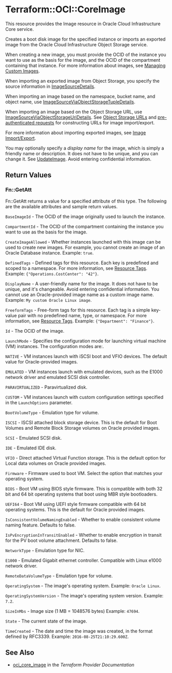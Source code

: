 # Terraform::OCI::CoreImage

This resource provides the Image resource in Oracle Cloud Infrastructure Core service.

Creates a boot disk image for the specified instance or imports an exported image from the Oracle Cloud Infrastructure Object Storage service.

When creating a new image, you must provide the OCID of the instance you want to use as the basis for the image, and
the OCID of the compartment containing that instance. For more information about images,
see [Managing Custom Images](https://docs.cloud.oracle.com/iaas/Content/Compute/Tasks/managingcustomimages.htm).

When importing an exported image from Object Storage, you specify the source information
in [ImageSourceDetails](https://docs.cloud.oracle.com/iaas/api/#/en/iaas/latest/requests/ImageSourceDetails).

When importing an image based on the namespace, bucket name, and object name,
use [ImageSourceViaObjectStorageTupleDetails](https://docs.cloud.oracle.com/iaas/api/#/en/iaas/latest/requests/ImageSourceViaObjectStorageTupleDetails).

When importing an image based on the Object Storage URL, use
[ImageSourceViaObjectStorageUriDetails](https://docs.cloud.oracle.com/iaas/api/#/en/iaas/latest/requests/ImageSourceViaObjectStorageUriDetails).
See [Object Storage URLs](https://docs.cloud.oracle.com/iaas/Content/Compute/Tasks/imageimportexport.htm#URLs) and [pre-authenticated requests](https://docs.cloud.oracle.com/iaas/Content/Object/Tasks/managingaccess.htm#pre-auth)
for constructing URLs for image import/export.

For more information about importing exported images, see
[Image Import/Export](https://docs.cloud.oracle.com/iaas/Content/Compute/Tasks/imageimportexport.htm).

You may optionally specify a *display name* for the image, which is simply a friendly name or description.
It does not have to be unique, and you can change it. See [UpdateImage](https://docs.cloud.oracle.com/iaas/api/#/en/iaas/20160918/Image/UpdateImage).
Avoid entering confidential information.

## Return Values

### Fn::GetAtt

Fn::GetAtt returns a value for a specified attribute of this type. The following are the available attributes and sample return values.

`BaseImageId` - The OCID of the image originally used to launch the instance.

`CompartmentId` - The OCID of the compartment containing the instance you want to use as the basis for the image.

`CreateImageAllowed` - Whether instances launched with this image can be used to create new images. For example, you cannot create an image of an Oracle Database instance. Example: `true`.

`DefinedTags` - Defined tags for this resource. Each key is predefined and scoped to a namespace. For more information, see [Resource Tags](https://docs.cloud.oracle.com/iaas/Content/General/Concepts/resourcetags.htm).  Example: `{"Operations.CostCenter": "42"}`.

`DisplayName` - A user-friendly name for the image. It does not have to be unique, and it's changeable. Avoid entering confidential information. You cannot use an Oracle-provided image name as a custom image name.  Example: `My custom Oracle Linux image`.

`FreeformTags` - Free-form tags for this resource. Each tag is a simple key-value pair with no predefined name, type, or namespace. For more information, see [Resource Tags](https://docs.cloud.oracle.com/iaas/Content/General/Concepts/resourcetags.htm).  Example: `{"Department": "Finance"}`.

`Id` - The OCID of the image.

`LaunchMode` - Specifies the configuration mode for launching virtual machine (VM) instances. The configuration modes are:.

`NATIVE` - VM instances launch with iSCSI boot and VFIO devices. The default value for Oracle-provided images.

`EMULATED` - VM instances launch with emulated devices, such as the E1000 network driver and emulated SCSI disk controller.

`PARAVIRTUALIZED` - Paravirtualized disk.

`CUSTOM` - VM instances launch with custom configuration settings specified in the `LaunchOptions` parameter.

`BootVolumeType` - Emulation type for volume.

`ISCSI` - ISCSI attached block storage device. This is the default for Boot Volumes and Remote Block Storage volumes on Oracle provided images.

`SCSI` - Emulated SCSI disk.

`IDE` - Emulated IDE disk.

`VFIO` - Direct attached Virtual Function storage.  This is the default option for Local data volumes on Oracle provided images.

`Firmware` - Firmware used to boot VM.  Select the option that matches your operating system.

`BIOS` - Boot VM using BIOS style firmware.  This is compatible with both 32 bit and 64 bit operating systems that boot using MBR style bootloaders.

`UEFI64` - Boot VM using UEFI style firmware compatible with 64 bit operating systems.  This is the default for Oracle provided images.

`IsConsistentVolumeNamingEnabled` - Whether to enable consistent volume naming feature. Defaults to false.

`IsPvEncryptionInTransitEnabled` - Whether to enable encryption in transit for the PV boot volume attachment. Defaults to false.

`NetworkType` - Emulation type for NIC.

`E1000` - Emulated Gigabit ethernet controller.  Compatible with Linux e1000 network driver.

`RemoteDataVolumeType` - Emulation type for volume.

`OperatingSystem` - The image's operating system.  Example: `Oracle Linux`.

`OperatingSystemVersion` - The image's operating system version.  Example: `7.2`.

`SizeInMbs` - Image size (1 MB = 1048576 bytes)  Example: `47694`.

`State` - The current state of the image.

`TimeCreated` - The date and time the image was created, in the format defined by RFC3339.  Example: `2016-08-25T21:10:29.600Z`.

## See Also

* [oci_core_image](https://www.terraform.io/docs/providers/oci/r/core_image.html) in the _Terraform Provider Documentation_